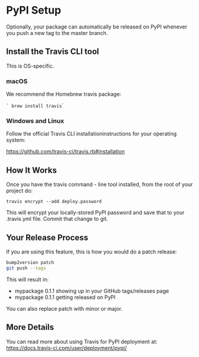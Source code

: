 # PyPI Setup

Optionally, your package can automatically be released on PyPI whenever
you push a new tag to the master branch.

## Install the Travis CLI tool

This is OS-specific.

### macOS

We recommend the Homebrew travis package:

`` ` brew install travis ``\`

### Windows and Linux

Follow the official Travis CLI installationinstructions for your
operating system:

<https://github.com/travis-ci/travis.rb#installation>

## How It Works

Once you have the <span class="title-ref">travis</span> command - line
tool installed, from the root of your project do:

    travis encrypt --add deploy.password

This will encrypt your locally-stored PyPI password and save that to
your <span class="title-ref">.travis.yml</span> file. Commit that change
to git.

## Your Release Process

If you are using this feature, this is how you would do a patch release:

``` bash
bump2version patch
git push --tags
```

This will result in:

-   mypackage 0.1.1 showing up in your GitHub tags/releases page
-   mypackage 0.1.1 getting released on PyPI

You can also replace patch with <span class="title-ref">minor</span> or
<span class="title-ref">major</span>.

## More Details

You can read more about using Travis for PyPI deployment at:
<https://docs.travis-ci.com/user/deployment/pypi/>
